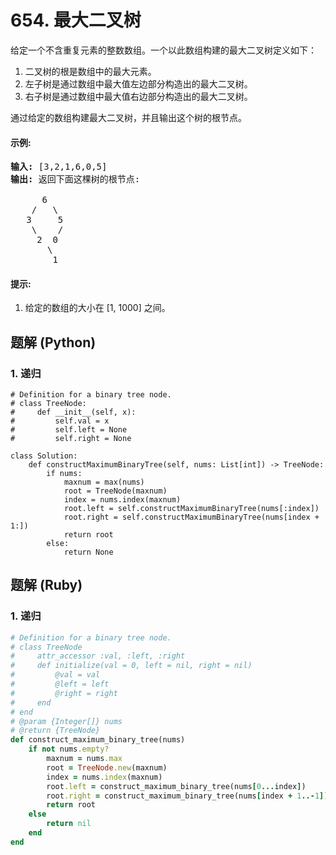 # 654. 最大二叉树
给定一个不含重复元素的整数数组。一个以此数组构建的最大二叉树定义如下：
1. 二叉树的根是数组中的最大元素。
2. 左子树是通过数组中最大值左边部分构造出的最大二叉树。
3. 右子树是通过数组中最大值右边部分构造出的最大二叉树。

通过给定的数组构建最大二叉树，并且输出这个树的根节点。

#### 示例:
<pre>
<strong>输入:</strong> [3,2,1,6,0,5]
<strong>输出:</strong> 返回下面这棵树的根节点:

      6
    /   \
   3     5
    \    /
     2  0
       \
        1
</pre>

#### 提示:
1. 给定的数组的大小在 [1, 1000] 之间。

## 题解 (Python)

### 1. 递归
```Python3
# Definition for a binary tree node.
# class TreeNode:
#     def __init__(self, x):
#         self.val = x
#         self.left = None
#         self.right = None

class Solution:
    def constructMaximumBinaryTree(self, nums: List[int]) -> TreeNode:
        if nums:
            maxnum = max(nums)
            root = TreeNode(maxnum)
            index = nums.index(maxnum)
            root.left = self.constructMaximumBinaryTree(nums[:index])
            root.right = self.constructMaximumBinaryTree(nums[index + 1:])
            return root
        else:
            return None
```

## 题解 (Ruby)

### 1. 递归
```Ruby
# Definition for a binary tree node.
# class TreeNode
#     attr_accessor :val, :left, :right
#     def initialize(val = 0, left = nil, right = nil)
#         @val = val
#         @left = left
#         @right = right
#     end
# end
# @param {Integer[]} nums
# @return {TreeNode}
def construct_maximum_binary_tree(nums)
    if not nums.empty?
        maxnum = nums.max
        root = TreeNode.new(maxnum)
        index = nums.index(maxnum)
        root.left = construct_maximum_binary_tree(nums[0...index])
        root.right = construct_maximum_binary_tree(nums[index + 1..-1])
        return root
    else
        return nil
    end
end
```
